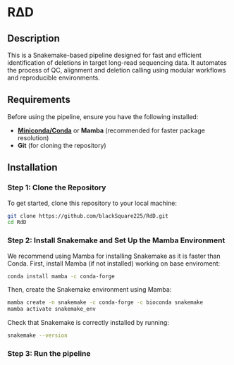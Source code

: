 # RΔD

## Description
This is a Snakemake-based pipeline designed for fast and efficient identification of deletions in target long-read sequencing data. It automates the process of QC, alignment and deletion calling using modular workflows and reproducible environments.

## Requirements

Before using the pipeline, ensure you have the following installed:
- **[Miniconda/Conda](https://docs.conda.io/en/latest/miniconda.html)** or **Mamba** (recommended for faster package resolution)
- **Git** (for cloning the repository)

## Installation

### Step 1: Clone the Repository
To get started, clone this repository to your local machine:

```bash
git clone https://github.com/blackSquare225/RdD.git
cd RdD
```

### Step 2: Install Snakemake and Set Up the Mamba Environment

We recommend using Mamba for installing Snakemake as it is faster than Conda. 
First, install Mamba (if not installed) working on base enviroment:
```bash
conda install mamba -c conda-forge
```

Then, create the Snakemake environment using Mamba:
```bash
mamba create -n snakemake -c conda-forge -c bioconda snakemake
mamba activate snakemake_env
```

Check that Snakemake is correctly installed by running:
```bash
snakemake --version
```

### Step 3: Run the pipeline 
